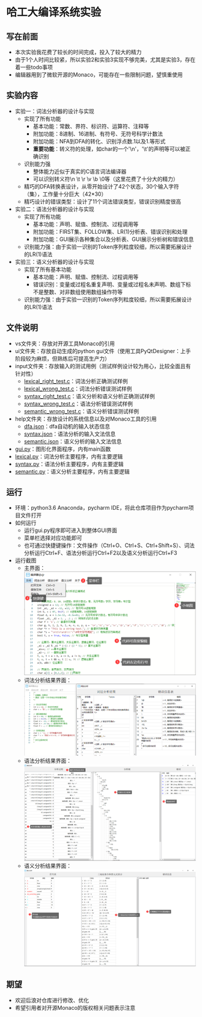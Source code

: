 # 哈工大编译系统实验
## 写在前面
- 本次实验我花费了较长的时间完成，投入了较大的精力
- 由于1个人时间比较紧，所以实验2和实验3实现不够完美，尤其是实验3，存在着一些todo事项
- 编辑器用到了微软开源的Monaco，可能存在一些限制问题，望慎重使用
## 实验内容
- 实验一：词法分析器的设计与实现
  - 实现了所有功能
    - 基本功能：常数、界符、标识符、运算符、注释等
    - 附加功能：8进制、16进制、有符号、无符号科学计数法
    - 附加功能：NFA到DFA的转化、识别浮点数.1以及1.等形式
    - **重要功能**：转义符的处理，如char的一个'\n'，'\t'的声明等可以被正确识别
  - 识别能力强
    - 整体能力近似于真实的C语言词法编译器
    - 可以识别转义符\n \t \r \v \b \0等（这里花费了十分大的精力）
  - 精巧的DFA转换表设计，从零开始设计了42个状态，30个输入字符（集），工作量十分巨大（42*30）
  - 精巧设计的错误类型：设计了11个词法错误类型，错误识别精度很高
- 实验二：语法分析器的设计与实现
  - 实现了所有功能
    - 基本功能：声明、赋值、控制流、过程调用等
    - 附加功能：FIRST集、FOLLOW集、LR(1)分析表、错误识别和处理
    - 附加功能：GUI展示各种集合以及分析表、GUI展示分析树和错误信息
  - 识别能力强：由于实验一识别的Token序列粒度较细，所以需要拓展设计的LR(1)语法
- 实验三：语义分析器的设计与实现
  - 实现了所有基本功能
    - 基本功能：声明、赋值、控制流、过程调用等
    - 错误识别：变量或过程名重复声明、变量或过程名未声明、数组下标不是整数、对非数组使用数组操作符等
  - 识别能力强：由于实验一识别的Token序列粒度较细，所以需要拓展设计的LR(1)语法
## 文件说明
- vs文件夹：存放对开源工具Monaco的引用
- ui文件夹：存放自动生成的python gui文件（使用工具PyQtDesigner：上手阶段较为麻烦，但熟练后可提高生产力）
- input文件夹：存放输入的测试用例（测试样例设计较为用心，比较全面且有针对性）
  - [lexical_right_test.c](./input/lexical_right_test.c)：词法分析正确测试样例
  - [lexical_wrong_test.c](./input/lexical_wrong_test.c)：词法分析错误测试样例
  - [syntax_right_test.c](./input/syntax_right_test.c)：语义分析和语义分析正确测试样例
  - [syntax_wrong_test.c](./input/syntax_wrong_test.c)：语法分析错误测试样例
  - [semantic_wrong_test.c](./input/semantic_wrong_test.c)：语义分析错误测试样例
- help文件夹：存放设计的系统信息以及对Monaco工具的引用
  - [dfa.json](./help/dfa.json)：dfa自动机的输入状态信息
  - [syntax.json](./help/syntax.json)：语法分析的输入文法信息
  - [semantic.json](./help/semantic.json)：语义分析的输入文法信息
- [gui.py](./gui.py)：图形化界面程序，内有main函数
- [lexical.py](./lexical.py)：词法分析主要程序，内有主要逻辑
- [syntax.py](./syntax.py)：语法分析主要程序，内有主要逻辑
- [semantic.py](./semantic.py)：语义分析主要程序，内有主要逻辑
## 运行
- 环境：python3.6 Anaconda，pycharm IDE，将此仓库项目作为pycharm项目文件打开
- 如何运行
  - 运行gui.py程序即可进入到整体GUI界面
  - 菜单栏选择对应功能即可
  - 也可通过快捷键操作：文件操作（Ctrl+O、Ctrl+S、Ctrl+Shift+S）、词法分析运行Ctrl+F、语法分析运行Ctrl+F2以及语义分析运行Ctrl+F3
- 运行截图
  - 主界面：![主界面](./help/main_win.png)
  - 词法分析结果界面：![词法分析结果界面](./help/lexical_win.png)
  - 语法分析结果界面：![语法分析结果界面](./help/syntax_win.png)
  - 语义分析结果界面：![语义分析结果界面](./help/semantic_win.png)
## 期望
- 欢迎后浪对仓库进行修改、优化
- 希望引用者对开源Monaco的版权相关问题表示注意